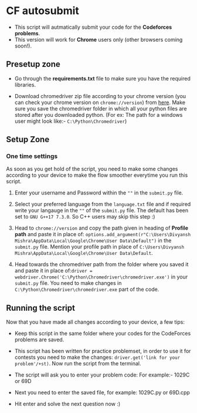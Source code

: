 # CF autosubmit

* This script will autmatically submit your code for the **Codeforces problems**. 
* This version will work for **Chrome** users only (other browsers coming soon!).

## Presetup zone

* Go through the **requirements.txt** file to make sure you have the required libraries.

* Download chromedriver zip file according to your chrome version (you can check your chrome version on 
  `chrome://version`) from [here](https://chromedriver.chromium.org/downloads). Make sure you save the chromedriver folder in which all your python files are stored after you downloaded python. (For ex: The path for a windows user might look like:- `C:\Python\Chromedriver`) 


## Setup Zone  

### One time settings

As soon as you get hold of the script, you need to make some changes according to your device to make the flow smoother everytime you run this script.

1. Enter your username and Password within the `""` in the `submit.py` file.

2. Select your preferred language from the `language.txt` file and if required write your langauge in the `""` of the `submit.py` file. The default has been set to `GNU G++17 7.3.0`. So C++ users may skip this step :) 

3. Head to `chrome://version` and copy the path given in heading of **Profile path** and paste it in place of:
`options.add_argument(r"C:\Users\Divyansh Mishra\AppData\Local\Google\Chrome\User Data\Default")` in the `submit.py` file. Mention your profile path in place of `C:\Users\Divyansh Mishra\AppData\Local\Google\Chrome\User Data\Default`. 

4. Head towards the chromedriver path from the folder where you saved it and paste it in place of:`driver = webdriver.Chrome('C:\Python\Chromedriver\chromedriver.exe')` in your `submit.py` file. You need to make changes in `C:\Python\Chromedriver\chromedriver.exe` part of the code.


## Running the script

Now that you have made all changes according to your device, a few tips:

* Keep this script in the same folder where your codes for the CodeForces problems are saved.
* This script has been written for practice problemset, in order to use it for contests you need to make the changes: `driver.get('link for your problem'/+st)`. Now run the script from the terminal.

* The script will ask you to enter your problem code: For example:- 1029C or 69D
* Next you need to enter the saved file, for example: 1029C.py or 69D.cpp
* Hit enter and solve the next question now :)

